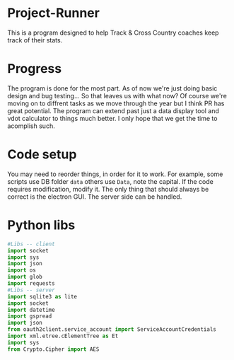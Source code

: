 # Project-Runner
This is a  program designed to help Track &amp; Cross Country coaches keep track of their stats.
# Progress
 The program is done for the most part. As of now we're just doing basic design and bug testing... So that leaves us with what now? Of course we're moving on to diffrent tasks as we move through the year but I think PR has great potential. The program can extend past just a data display tool and vdot calculator to things much better. I only hope that we get the time to acomplish such.
# Code setup
  You may need to reorder things, in order for it to work. For example, some scripts use DB folder `data` others use `Data`, note the capital. If the code requires modification, modify it. The only thing that should always be correct is the electron GUI. The server side can be handled.

# Python libs
  ``` python
  #Libs -- client
  import socket
  import sys
  import json
  import os
  import glob
  import requests
  #Libs -- server
  import sqlite3 as lite
  import socket
  import datetime
  import gspread
  import json
  from oauth2client.service_account import ServiceAccountCredentials
  import xml.etree.cElementTree as Et
  import sys
  from Crypto.Cipher import AES

```
